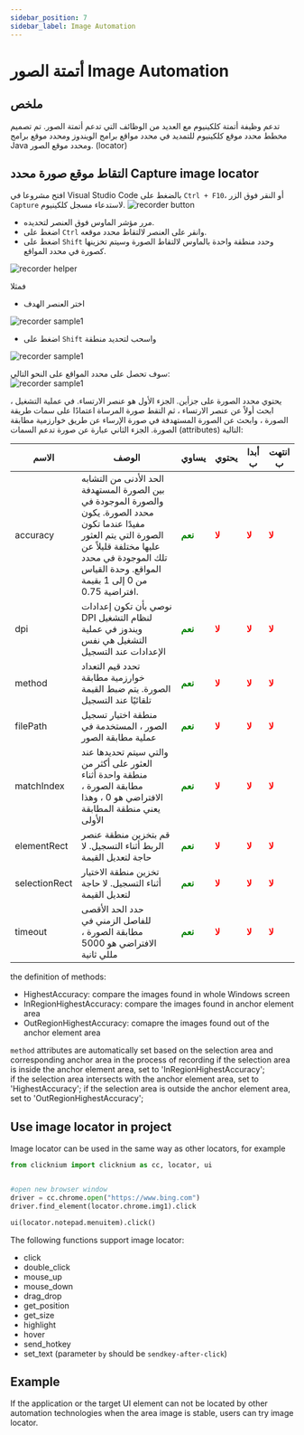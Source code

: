 ```yaml
---
sidebar_position: 7
sidebar_label: Image Automation
---
```

# أتمتة الصور Image Automation

## ملخص
تدعم وظيفة أتمتة كلكينيوم مع العديد من الوظائف التي تدعم أتمتة الصور.
تم تصميم مخطط محدد موقع كلكينيوم للتمديد في محدد مواقع برامج الويندوز ومحدد موقع برامج Java ومحدد موقع الصور. (locator)

## التقاط موقع صورة محدد Capture image locator
افتح مشروعا في Visual Studio Code بالضغط على `Ctrl + F10`، أو النقر فوق الزر `Capture` لاستدعاء مسجل كلكينيوم.
![recorder button](./../img/start_recorder_from_vscode.png "زر مسجل الموقع")  

- مرر مؤشر الماوس فوق العنصر لتحديده.   
- اضغط على `Ctrl` وانقر على العنصر لالتقاط محدد موقعه.  
- اضغط على `Shift` وحدد منطقة واحدة بالماوس لالتقاط الصورة وسيتم تخزينها كصورة في محدد المواقع. 

![recorder helper](./../img/recorder_help.png)   

فمثلا 
- اختر العنصر الهدف

![recorder sample1](./../img/image_locator_sample1_1.png)  
- اضغط على `Shift` واسحب لتحديد منطقة  

![recorder sample1](./../img/image_locator_sample1_2.png)  

سوف تحصل على محدد المواقع على النحو التالي:   
![recorder sample1](./../img/image_locator_sample1_3.png)  

يحتوي محدد الصورة على جزأين.
الجزء الأول هو عنصر الارتساء. في عملية التشغيل ، ابحث أولاً عن عنصر الارتساء ، ثم التقط صورة المرساة اعتمادًا على سمات طريقة الصورة ، وابحث عن الصورة المستهدفة في صورة الإرساء عن طريق خوارزمية مطابقة الصورة.
الجزء الثاني عبارة عن صورة تدعم السمات (attributes) التالية:  

| الاسم      | الوصف | يساوي | يحتوي |أبدا ب |انتهت ب |
| ----------- | ----------- |----------- |----------- |----------- |----------- |
| accuracy | الحد الأدنى من التشابه بين الصورة المستهدفة والصورة الموجودة في محدد الصورة. يكون مفيدًا عندما تكون الصورة التي يتم العثور عليها مختلفة قليلاً عن تلك الموجودة في محدد المواقع. وحدة القياس من 0 إلى 1 بقيمة افتراضية 0.75. |<font color="Green"><B>نعم</B></font>   |<font color="Red"><B>لا</B></font>|<font color="Red"><B>لا</B></font>|<font color="Red"><B>لا</B></font>|
| dpi |  نوصي بأن تكون إعدادات DPI لنظام التشغيل ويندوز في عملية التشغيل هي نفس الإعدادات عند التسجيل|<font color="Green"><B>نعم</B></font>   |<font color="Red"><B>لا</B></font>|<font color="Red"><B>لا</B></font>|<font color="Red"><B>لا</B></font>|
| method | تحدد قيم التعداد خوارزمية مطابقة الصورة. يتم ضبط القيمة تلقائيًا عند التسجيل | <font color="Green"><B>نعم</B></font> |<font color="Red"><B>لا</B></font>   |<font color="Red"><B>لا</B></font>|<font color="Red"><B>لا</B></font>|<font color="Red"><B>لا</B></font>|
| filePath | منطقة اختيار تسجيل الصور ، المستخدمة في عملية مطابقة الصور |<font color="Green"><B>نعم</B></font>   |<font color="Red"><B>لا</B></font>|<font color="Red"><B>لا</B></font>|<font color="Red"><B>لا</B></font>|
| matchIndex | والتي سيتم تحديدها عند العثور على أكثر من منطقة واحدة أثناء مطابقة الصورة ، الافتراضي هو 0 ، وهذا يعني منطقة المطابقة الأولى |<font color="Green"><B>نعم</B></font>   |<font color="Red"><B>لا</B></font>|<font color="Red"><B>لا</B></font>|<font color="Red"><B>لا</B></font>|
| elementRect | قم بتخزين منطقة عنصر الربط أثناء التسجيل. لا حاجة لتعديل القيمة |<font color="Green"><B>نعم</B></font>   |<font color="Red"><B>لا</B></font>|<font color="Red"><B>لا</B></font>|<font color="Red"><B>لا</B></font>|
| selectionRect | تخزين منطقة الاختيار أثناء التسجيل. لا حاجة لتعديل القيمة  |<font color="Green"><B>نعم</B></font>   |<font color="Red"><B>لا</B></font>|<font color="Red"><B>لا</B></font>|<font color="Red"><B>لا</B></font>|
| timeout | حدد الحد الأقصى للفاصل الزمني في مطابقة الصورة ، الافتراضي هو 5000 مللي ثانية |<font color="Green"><B>نعم</B></font>   |<font color="Red"><B>لا</B></font>|<font color="Red"><B>لا</B></font>|<font color="Red"><B>لا</B></font>|

the definition of methods:
- HighestAccuracy: compare the images found in whole Windows screen
- InRegionHighestAccuracy: compare the images found in anchor element area
- OutRegionHighestAccuracy: comapre the images found out of the anchor element area

`method` attributes are automatically set based on the selection area and corresponding anchor area in the process of recording 
if the selection area is inside the anchor element area, set to 'InRegionHighestAccuracy';  
if the selection area intersects with the anchor element area, set to 'HighestAccuracy';
if the selection area is outside the anchor element area, set to 'OutRegionHighestAccuracy';

## Use image locator in project
Image locator can be used in the same way as other locators, for example  
```python
from clicknium import clicknium as cc, locator, ui


#open new browser window
driver = cc.chrome.open("https://www.bing.com")
driver.find_element(locator.chrome.img1).click

ui(locator.notepad.menuitem).click()
```  

The following functions support image locator:
- click
- double_click
- mouse_up
- mouse_down
- drag_drop
- get_position
- get_size
- highlight
- hover
- send_hotkey
- set_text (parameter `by` should be `sendkey-after-click`)

## Example
If the application or the target UI element can not be located by other automation technologies when the area image is stable, users can try image locator.
